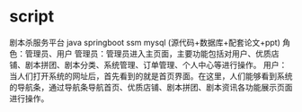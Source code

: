 # script
剧本杀服务平台 java springboot ssm mysql (源代码+数据库+配套论文+ppt) 角色：管理员、用户  管理员：管理员进入主页面，主要功能包括对用户、优质店铺、剧本拼团、剧本分类、系统管理、订单管理、个人中心等进行操作。  用户：当人们打开系统的网址后，首先看到的就是首页界面。在这里，人们能够看到系统的导航条，通过导航条导航首页、优质店铺、剧本拼团、剧本资讯各功能展示页面进行操作。
